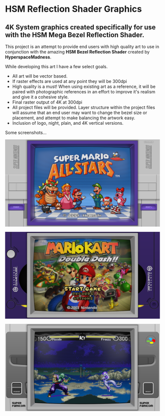 # HSM Reflection Shader Graphics

## 4K System graphics created specifically for use with the HSM Mega Bezel Reflection Shader.

This project is an attempt to provide end users with high quality art to use in conjunction with the amazing **HSM Bezel Reflection Shader** created by **HyperspaceMadness**.

While developing this art I have a few select goals.

* All art will be vector based.
* If raster effects are used at any point they will be 300dpi
* High quality is a must! When using existing art as a reference, it will be paired with photographic references in an effort to improve it's realism and give it a cohesive style.
* Final raster output of 4K at 300dpi
* All project files will be provided. Layer structure within the project files will assume that an end user may want to change the bezel size or placement, and attempt to make balancing the artwork easy.
* Inclusion of logo, night, plain, and 4K vertical versions.

Some screenshots...

![](/images/SNES.png)

![](/images/Gamecube.png)

![](/images/Super_Famicom.png)
